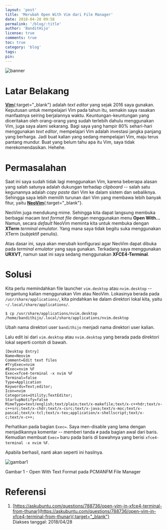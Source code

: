 ```yaml
---
layout: 'post'
title: 'Merubah Open With Vim dari File Manager'
date: 2018-04-28 09:58
permalink: '/blog/:title'
author: 'BanditHijo'
license: true
comments: true
toc: true
category: 'blog'
tags:
pin:
---
```


<!-- BANNER OF THE POST -->
<img class="post-body-img" src="https://s20.postimg.cc/wzvhg7ngd/banner_post_09.png" alt="banner">

# Latar Belakang

[**Vim**](https://www.vim.org/){:target="_blank"} adalah *text editor* yang sejak 2016 saya gunakan. Keputusan untuk mempelajari Vim pada tahun itu, semakin saya rasakan manfaatnya seiring berjalannya waktu. Keuntungan-keuntungan yang diceritakan oleh orang-orang yang sudah terlebih dahulu menggunakan Vim, juga saya alami sekarang. Bagi saya yang hampir 80% sehari-hari menggunakan *text editor*, mempelajari Vim adalah investasi jangka panjang yang berharga. Jadi buat kalian yang sedang mempelajari Vim, maju terus pantang mundur. Buat yang belum tahu apa itu Vim, saya tidak merekomendasikan. Hehehe.

# Permasalahan

Saat ini saya sudah tidak lagi menggunakan Vim, karena beberapa alasan yang salah satunya adalah dukungan terhadap *clipboard* -- salah satu kegunannya adalah *copy paste* dari Vim ke dalam sistem dan sebaliknya. Sehingga saya lebih memilih turunan dari Vim yang membawa lebih banyak fitur, yaitu [**NeoVim**](https://neovim.io/){:target="_blank"}.

NeoVim juga mendukung mime. Sehingga kita dapat langsung membuka berbagai macam *text format file* dengan menggunakan menu **Open With...** Namun, secara *default* NeoVim meminta kita untuk membuka dengan **XTerm** *terminal emulator*. Yang mana saya tidak begitu suka menggunakan XTerm (subjektif penulis).

Atas dasar ini, saya akan merubah konfigurasi agar NeoVim dapat dibuka pada *terminal emulator* yang saya gunakan. Terkadang saya menggunakan **URXVT**, namun saat ini saya sedang menggunakan **XFCE4-Terminal**.

# Solusi

Kita perlu memindahkan file launcher `vim.desktop` atau `nvim.desktop` -- tergantung kalian menggunakan Vim atau NeoVim. Lokasinya berada pada `/usr/share/applications/`, kita pindahkan ke dalam direktori lokal kita, yaitu `~/.local/share/applications/`.

```
$ cp /usr/share/applications/nvim.desktop /home/bandithijo/.local/share/applications/nvim.desktop
```
Ubah nama direktori user `bandithijo` menjadi nama direktori user kalian.

Lalu edit isi dari `vim.desktop` atau `nvim.desktop` yang berada pada direktori lokal seperti contoh di bawah.

```
[Desktop Entry]
Name=Neovim
Comment=Edit text files
#TryExec=nvim
#Exec=nvim %F
Exec=xfce4-terminal -x nvim %F
Terminal=false
Type=Application
Keywords=Text;editor;
Icon=nvim
Categories=Utility;TextEditor;
StartupNotify=false
MimeType=text/english;text/plain;text/x-makefile;text/x-c++hdr;text/x-c++src;text/x-chdr;text/x-csrc;text/x-java;text/x-moc;text/x-pascal;text/x-tcl;text/x-tex;application/x-shellscript;text/x-c;text/x-c++;
```
Perhatikan pada bagian `Exec=`. Saya men-disable yang lama dengan menjadikannya komentar -- memberi tanda `#` pada bagian awal dari baris. Kemudian membuat `Exec=` baru pada baris di bawahnya yang berisi `xfce4-terminal -x nvim %F`.

Apabila berhasil, nanti akan seperti ini hasilnya.

![gambar1](https://s20.postimg.cc/iupoeprd9/nvim-on-pcmanfm.gif)
<p class="img-caption">Gambar 1 - Open With Text Format pada PCMANFM File Manager</p>

# Referensi

1. [https://askubuntu.com/questions/788736/open-vim-in-xfce4-terminal-from-thunar](https://askubuntu.com/questions/788736/open-vim-in-xfce4-terminal-from-thunar){:target="_blank"}
<br>Diakses tanggal: 2018/04/28
